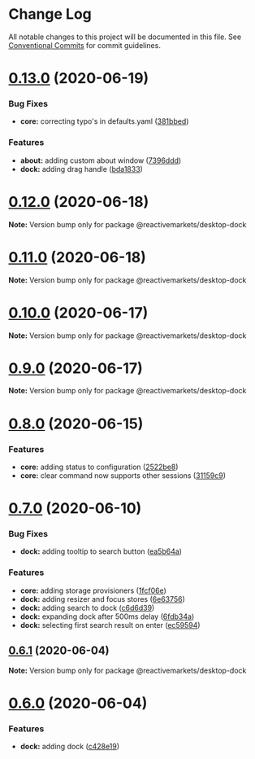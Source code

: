 # Change Log

All notable changes to this project will be documented in this file.
See [Conventional Commits](https://conventionalcommits.org) for commit guidelines.

# [0.13.0](https://github.com/reactivemarkets/desktop/compare/v0.12.0...v0.13.0) (2020-06-19)


### Bug Fixes

* **core:** correcting typo's in defaults.yaml ([381bbed](https://github.com/reactivemarkets/desktop/commit/381bbede2e3ab996156c89daa3f7f7b2b3f01416))


### Features

* **about:** adding custom about window ([7396ddd](https://github.com/reactivemarkets/desktop/commit/7396ddd4b047c035d4f3c0d1a974bcde619f39c0))
* **dock:** adding drag handle ([bda1833](https://github.com/reactivemarkets/desktop/commit/bda1833c74e92c154ffa1145cb057d21fda7e02d))





# [0.12.0](https://github.com/reactivemarkets/desktop/compare/v0.11.0...v0.12.0) (2020-06-18)

**Note:** Version bump only for package @reactivemarkets/desktop-dock





# [0.11.0](https://github.com/reactivemarkets/desktop/compare/v0.10.0...v0.11.0) (2020-06-18)

**Note:** Version bump only for package @reactivemarkets/desktop-dock





# [0.10.0](https://github.com/reactivemarkets/desktop/compare/v0.9.0...v0.10.0) (2020-06-17)

**Note:** Version bump only for package @reactivemarkets/desktop-dock





# [0.9.0](https://github.com/reactivemarkets/desktop/compare/v0.8.0...v0.9.0) (2020-06-17)

**Note:** Version bump only for package @reactivemarkets/desktop-dock





# [0.8.0](https://github.com/reactivemarkets/desktop/compare/v0.7.0...v0.8.0) (2020-06-15)


### Features

* **core:** adding status to configuration ([2522be8](https://github.com/reactivemarkets/desktop/commit/2522be8b3ff3448b9ffed63d6d0afb8592345fa9))
* **core:** clear command now supports other sessions ([31159c9](https://github.com/reactivemarkets/desktop/commit/31159c9fd58b1dafd0cec3b030a1f704ac3dd603))





# [0.7.0](https://github.com/reactivemarkets/desktop/compare/v0.6.1...v0.7.0) (2020-06-10)


### Bug Fixes

* **dock:** adding tooltip to search button ([ea5b64a](https://github.com/reactivemarkets/desktop/commit/ea5b64a5a2c7084e3dcca12d22064a9e02e5b721))


### Features

* **core:** adding storage provisioners ([1fcf06e](https://github.com/reactivemarkets/desktop/commit/1fcf06e8460a99d6ad91686d0d544f09046486ac))
* **dock:** adding resizer and focus stores ([6e63756](https://github.com/reactivemarkets/desktop/commit/6e63756adeec33eed0a92cd3d7e61c90886e53ec))
* **dock:** adding search to dock ([c6d6d39](https://github.com/reactivemarkets/desktop/commit/c6d6d390a7348e6c4be15ce40dc1ec28d8bb843b))
* **dock:** expanding dock after 500ms delay ([6fdb34a](https://github.com/reactivemarkets/desktop/commit/6fdb34a14311ddb2541736cd3e2c0be1ce3589b8))
* **dock:** selecting first search result on enter ([ec59594](https://github.com/reactivemarkets/desktop/commit/ec5959431251c0b9b8c45344c534d994f97838dc))





## [0.6.1](https://github.com/reactivemarkets/desktop/compare/v0.6.0...v0.6.1) (2020-06-04)

**Note:** Version bump only for package @reactivemarkets/desktop-dock





# [0.6.0](https://github.com/reactivemarkets/desktop/compare/v0.5.2...v0.6.0) (2020-06-04)


### Features

* **dock:** adding dock ([c428e19](https://github.com/reactivemarkets/desktop/commit/c428e19f0d0a5830deb14d7e1214d470bda21da0))
